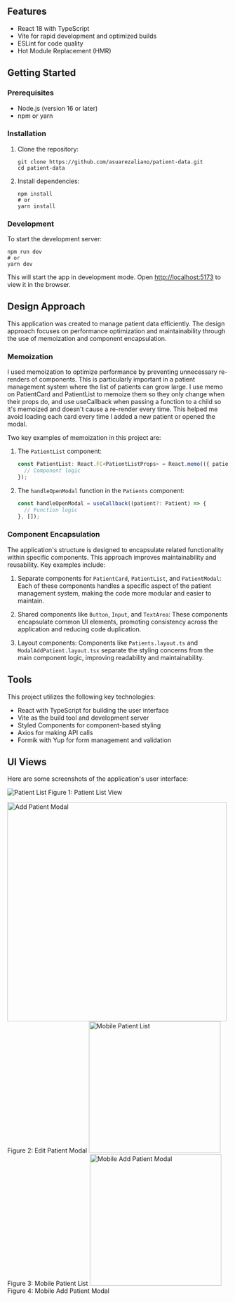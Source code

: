 ## Features

- React 18 with TypeScript
- Vite for rapid development and optimized builds
- ESLint for code quality
- Hot Module Replacement (HMR)

## Getting Started

### Prerequisites

- Node.js (version 16 or later)
- npm or yarn

### Installation

1. Clone the repository:

   ```
   git clone https://github.com/asuarezaliano/patient-data.git
   cd patient-data
   ```

2. Install dependencies:
   ```
   npm install
   # or
   yarn install
   ```

### Development

To start the development server:

```
npm run dev
# or
yarn dev
```

This will start the app in development mode. Open [http://localhost:5173](http://localhost:5173) to view it in the browser.

## Design Approach

This application was created to manage patient data efficiently. The design approach focuses on performance optimization and maintainability through the use of memoization and component encapsulation.

### Memoization

I used memoization to optimize performance by preventing unnecessary re-renders of components. This is particularly important in a patient management system where the list of patients can grow large. I use memo on PatientCard and PatientList to memoize them so they only change when their props do, and use useCallback when passing a function to a child so it's memoized and doesn't cause a re-render every time. This helped me avoid loading each card every time I added a new patient or opened the modal.

Two key examples of memoization in this project are:

1. The `PatientList` component:

   ```typescript
   const PatientList: React.FC<PatientListProps> = React.memo(({ patients, handleOpenModal }) => {
     // Component logic
   });
   ```

2. The `handleOpenModal` function in the `Patients` component:
   ```typescript
   const handleOpenModal = useCallback((patient?: Patient) => {
     // Function logic
   }, []);
   ```

### Component Encapsulation

The application's structure is designed to encapsulate related functionality within specific components. This approach improves maintainability and reusability. Key examples include:

1. Separate components for `PatientCard`, `PatientList`, and `PatientModal`:
   Each of these components handles a specific aspect of the patient management system, making the code more modular and easier to maintain.

2. Shared components like `Button`, `Input`, and `TextArea`:
   These components encapsulate common UI elements, promoting consistency across the application and reducing code duplication.

3. Layout components:
   Components like `Patients.layout.ts` and `ModalAddPatient.layout.tsx` separate the styling concerns from the main component logic, improving readability and maintainability.

## Tools

This project utilizes the following key technologies:

- React with TypeScript for building the user interface
- Vite as the build tool and development server
- Styled Components for component-based styling
- Axios for making API calls
- Formik with Yup for form management and validation

## UI Views

Here are some screenshots of the application's user interface:

![Patient List](public/examples/Example1.png)
Figure 1: Patient List View

<img src="public/examples/Example2.png" alt="Add Patient Modal" width="500"/>
Figure 2: Edit Patient Modal

<img src="public/examples/Example3.png" alt="Mobile Patient List" width="300"/>
Figure 3: Mobile Patient List

<img src="public/examples/Example4.png" alt="Mobile Add Patient Modal" width="300"/>
Figure 4: Mobile Add Patient Modal
